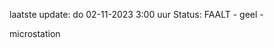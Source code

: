 laatste update: 
do 02-11-2023  3:00   uur 
Status: FAALT - geel - 
<div class="service Y">microstation</div>